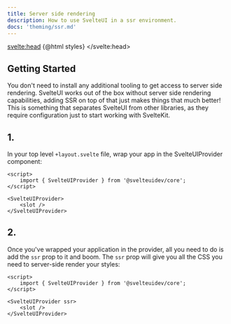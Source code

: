 ```yaml
---
title: Server side rendering
description: How to use SvelteUI in a ssr environment.
docs: 'theming/ssr.md'
---
```


<script>
    import { Heading, Preview } from 'components'
    import { SvelteUIProvider } from "@svelteuidev/core";
    import { Prism } from "@svelteuidev/prism";

    const styles = `<style id='svelteui-inject-body' type='text/css'>.article>*:nth-child(3){margin-top:15rem!important;}@media(max-width: 800px){.article>*:nth-child(3){margin-top:18rem!important;}}<\/style>`;

    const step1 = `
    <script>
        import { SvelteUIProvider } from '@svelteuidev/core';
    <\/script>

    <SvelteUIProvider>
        <slot />
    <\/SvelteUIProvider>
    `
    const step2 = `
    <script>
        import { SvelteUIProvider } from '@svelteuidev/core';
    <\/script>

    <SvelteUIProvider ssr>
        <slot />
    <\/SvelteUIProvider>
    `
</script>

<svelte:head>
{@html styles}
</svelte:head>

<Heading />

## Getting Started

You don't need to install any additional tooling to get access to server side rendering. SvelteUI works out of the box without server side rendering capabilities, adding SSR on top of that just makes things that much better! This is something that separates SvelteUI from other libraries, as they require configuration just to start working with SvelteKit.

## 1.

In your top level `+layout.svelte` file, wrap your app in the SvelteUIProvider component:

```svelte
<script>
	import { SvelteUIProvider } from '@svelteuidev/core';
</script>

<SvelteUIProvider>
	<slot />
</SvelteUIProvider>
```

## 2.

Once you've wrapped your application in the provider, all you need to do is add the `ssr` prop to it and boom. The `ssr` prop will give you all the CSS you need to server-side render your styles:

```svelte
<script>
	import { SvelteUIProvider } from '@svelteuidev/core';
</script>

<SvelteUIProvider ssr>
	<slot />
</SvelteUIProvider>
```
